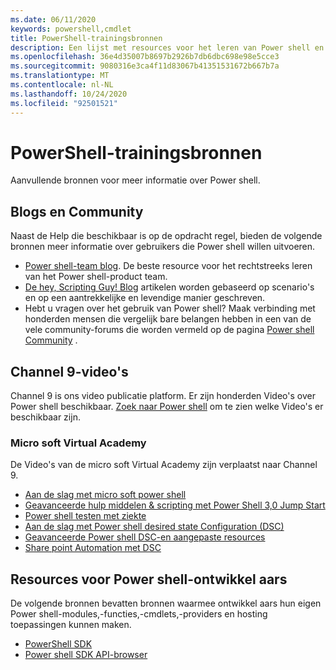 ```yaml
---
ms.date: 06/11/2020
keywords: powershell,cmdlet
title: PowerShell-trainingsbronnen
description: Een lijst met resources voor het leren van Power shell en het maken van verbinding met andere Power shell-gebruikers.
ms.openlocfilehash: 36e4d35007b8697b2926b7db6dbc698e98e5cce3
ms.sourcegitcommit: 9080316e3ca4f11d83067b41351531672b667b7a
ms.translationtype: MT
ms.contentlocale: nl-NL
ms.lasthandoff: 10/24/2020
ms.locfileid: "92501521"
---
```

# <a name="powershell-learning-resources"></a>PowerShell-trainingsbronnen

Aanvullende bronnen voor meer informatie over Power shell.

## <a name="blogs-and-community"></a>Blogs en Community

Naast de Help die beschikbaar is op de opdracht regel, bieden de volgende bronnen meer informatie over gebruikers die Power shell willen uitvoeren.

- [Power shell-team blog](https://devblogs.microsoft.com/powershell/). De beste resource voor het rechtstreeks leren van het Power shell-product team.
- [De hey, Scripting Guy! Blog](https://devblogs.microsoft.com/scripting/) artikelen worden gebaseerd op scenario's en op een aantrekkelijke en levendige manier geschreven.
- Hebt u vragen over het gebruik van Power shell? Maak verbinding met honderden mensen die vergelijk bare belangen hebben in een van de vele community-forums die worden vermeld op de pagina [Power shell Community](/powershell/scripting/community/community-support) .

## <a name="channel-9-videos"></a>Channel 9-video's

Channel 9 is ons video publicatie platform. Er zijn honderden Video's over Power shell beschikbaar. [Zoek naar Power shell](https://channel9.msdn.com/Tags/powershell) om te zien welke Video's er beschikbaar zijn.

### <a name="microsoft-virtual-academy"></a>Micro soft Virtual Academy

De Video's van de micro soft Virtual Academy zijn verplaatst naar Channel 9.

- [Aan de slag met micro soft power shell](https://channel9.msdn.com/Series/Getting-Started-with-Microsoft-PowerShell)
- [Geavanceerde hulp middelen & scripting met Power Shell 3,0 Jump Start](https://channel9.msdn.com/Series/Advanced-Tools-and-Scripting-with-PowerShell-3.0-Jump-Start)
- [Power shell testen met ziekte](https://channel9.msdn.com/Series/Testing-PowerShell-with-Pester)
- [Aan de slag met Power shell desired state Configuration (DSC)](https://channel9.msdn.com/Series/Getting-Started-with-PowerShell-DSC)
- [Geavanceerde Power shell DSC-en aangepaste resources](https://channel9.msdn.com/Series/Advanced-PowerShell-DSC-and-Custom-Resources)
- [Share point Automation met DSC](https://channel9.msdn.com/Series/SharePoint-Automation-with-DSC)

## <a name="resources-for-powershell-developers"></a>Resources voor Power shell-ontwikkel aars

De volgende bronnen bevatten bronnen waarmee ontwikkel aars hun eigen Power shell-modules,-functies,-cmdlets,-providers en hosting toepassingen kunnen maken.

- [PowerShell SDK](/powershell/scripting/developer/windows-powershell)
- [Power shell SDK API-browser](/dotnet/api/system.management.automation)
